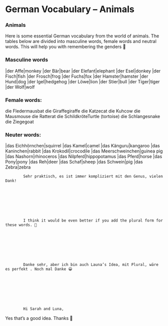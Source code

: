 # German Vocabulary – Animals

[](http://www.jabbalab.com/blog/wp-content/uploads/2010/09/tiere.jpg)

### Animals

Here is some essential German vocabulary from the world of animals. The tables below are divided into masculine words, female words and neutral words. This will help you with remembering the genders 🙂

### Masculine words
|der Affe|monkey
|der Bär|bear
|der Elefant|elephant
|der Esel|donkey
|der Fisch|fish
|der Frosch|frog
|der Fuchs|fox
|der Hamster|hamster
|der Hund|dog
|der Igel|hedgehog
|der Löwe|lion
|der Stier|bull
|der Tiger|tiger
|der Wolf|wolf

### Female words:
die Fledermausbat
die Giraffegiraffe
die Katzecat
die Kuhcow
die Mausmouse
die Ratterat
die SchildkröteTurtle (tortoise)
die Schlangesnake
die Ziegegoat

### Neuter words:
|das Eichhörnchen|squirrel
|das Kamel|camel
|das Känguru|kangaroo
|das Kaninchen|rabbit
|das Krokodil|crocodile
|das Meerschweinchen|guinea pig
|das Nashorn|rhinoceros
|das Nilpferd|hippopotamus
|das Pferd|horse
|das Pony|pony
|das Reh|deer
|das Schaf|sheep
|das Schwein|pig
|das Zebra|zebra

                    


        
        
            Sehr praktisch, es ist immer kompliziert mit den Genus, vielen Dank!

        

    


        
        
            I think it would be even better if you add the plural form for these words. 🙂

        

    


        
        
            Danke sehr, aber ich bin auch Launa’s Idea, mit Plural, wäre es perfekt . Noch mal Danke 😀

        

    


        
        
            Hi Sarah and Luna,
Yes that’s a good idea. Thanks 🙂

        

    

